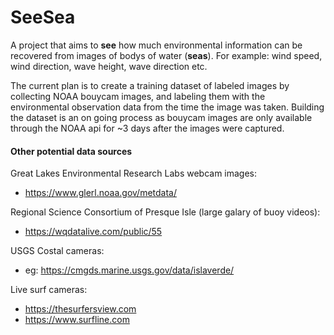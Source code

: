 # SeeSea
A project that aims to **see** how much environmental information can be recovered from images of bodys of water (**seas**). For example: wind speed, wind direction, wave height, wave direction etc.

The current plan is to create a training dataset of labeled images by collecting NOAA bouycam images, and labeling them with the environmental observation data from the time the image was taken. Building the dataset is an on going process as bouycam images are only available through the NOAA api for ~3 days after the images were captured.

#### Other potential data sources
Great Lakes Environmental Research Labs webcam images: 
- https://www.glerl.noaa.gov/metdata/

Regional Science Consortium of Presque Isle (large galary of buoy videos):
- https://wqdatalive.com/public/55

USGS Costal cameras:
- eg: https://cmgds.marine.usgs.gov/data/islaverde/

Live surf cameras:
- https://thesurfersview.com
- https://www.surfline.com 
